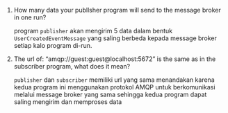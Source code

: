 1. How many data your publlsher program will send to the message broker in one run?

    program `publisher` akan mengirim 5 data dalam bentuk `UserCreatedEventMessage` yang saling berbeda kepada message broker setiap kalo program di-run.

2. The url of: “amqp://guest:guest@localhost:5672” is the same as in the subscriber program, what does it mean?

    `publisher` dan `subscriber` memiliki url yang sama menandakan karena kedua program ini menggunakan protokol AMQP untuk berkomunikasi melalui message broker yang sama sehingga kedua program dapat saling mengirim dan memproses data